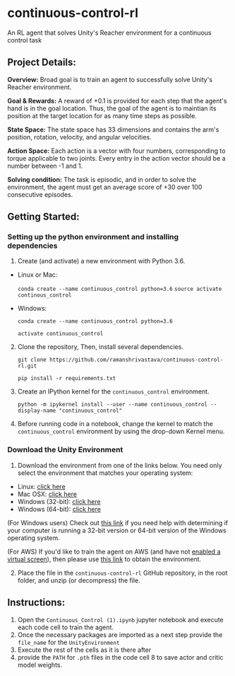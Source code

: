 # continuous-control-rl
An RL agent that solves Unity's Reacher environment for a continuous control task 

## Project Details:
**Overview:** 
Broad goal is to train an agent to successfully solve Unity's Reacher environment.

**Goal & Rewards:** 
A reward of +0.1 is provided for each step that the agent's hand is in the goal location. Thus, the goal of the agent is to maintian its position at the target location for as many time steps as possible. 

**State Space:** 
The state space has 33 dimensions and contains the arm's position, rotation, velocity, and angular velocities.

**Action Space:**
Each action is a vector with four numbers, corresponding to torque applicable to two joints. Every entry in the action vector should be a number between -1 and 1.

**Solving condition:**
The task is episodic, and in order to solve the environment, the agent must get an average score of +30 over 100 consecutive episodes.

## Getting Started:
### Setting up the python environment and installing dependencies
 1. Create (and activate) a new environment with Python 3.6.

   - Linux or Mac:
 
      `conda create --name continuous_control python=3.6`
      `source activate continous_control`
      
   - Windows:
   
     `conda create --name continuous_control python=3.6`  
     
     `activate continuous_control`
  
 2. Clone the repository, Then, install several dependencies.
 
     `git clone https://github.com/ramanshrivastava/continuous-control-rl.git`
     
     `pip install -r requirements.txt`
     
     
 3. Create an IPython kernel for the `continuous_control` environment.
 
    `python -m ipykernel install --user --name continuous_control --display-name "continuous_control"`
   

 4. Before running code in a notebook, change the kernel to match the `continuous_control` environment by using the drop-down Kernel menu.

### Download the Unity Environment 
1. Download the environment from one of the links below. You need only select the environment that matches your operating system:

  - Linux: [click here](https://s3-us-west-1.amazonaws.com/udacity-drlnd/P2/Reacher/one_agent/Reacher_Linux.zip)
  - Mac OSX: [click here](https://s3-us-west-1.amazonaws.com/udacity-drlnd/P2/Reacher/one_agent/Reacher.app.zip)
  - Windows (32-bit): [click here](https://s3-us-west-1.amazonaws.com/udacity-drlnd/P2/Reacher/one_agent/Reacher_Windows_x86.zip)
  - Windows (64-bit): [click here](https://s3-us-west-1.amazonaws.com/udacity-drlnd/P2/Reacher/one_agent/Reacher_Windows_x86_64.zip)

(For Windows users) Check out [this link](https://support.microsoft.com/en-us/help/827218/how-to-determine-whether-a-computer-is-running-a-32-bit-version-or-64) if you need help with determining if your computer is running a 32-bit version or 64-bit version of the Windows operating system.

(For AWS) If you'd like to train the agent on AWS (and have not [enabled a virtual screen](https://github.com/Unity-Technologies/ml-agents/blob/master/docs/Training-on-Amazon-Web-Service.md)), then please use [this link](https://s3-us-west-1.amazonaws.com/udacity-drlnd/P2/Reacher/one_agent/Reacher_Linux_NoVis.zip) to obtain the environment.

2. Place the file in the `continuous-control-rl` GitHub repository, in the root folder, and unzip (or decompress) the file.


## Instructions:
1. Open the `Continuous_Control (1).ipynb` jupyter notebook and execute each code cell to train the agent. 
2. Once the necessary packages are imported as a next step provide the `file_name` for the `UnityEnvironment`
3. Execute the rest of the cells as it is there after 
4. provide the `PATH` for `.pth` files in the code cell 8 to save actor and critic model weights. 
